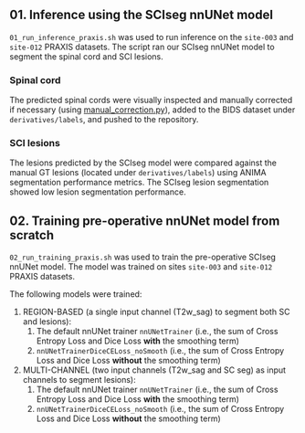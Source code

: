 
## 01. Inference using the SCIseg nnUNet model

`01_run_inference_praxis.sh` was used to run inference on the `site-003` and `site-012` PRAXIS datasets. The script ran
our SCIseg nnUNet model to segment the spinal cord and SCI lesions. 

### Spinal cord

The predicted spinal cords were visually inspected and manually corrected if necessary (using [manual_correction.py](https://github.com/spinalcordtoolbox/manual-correction/blob/main/manual_correction.py)), added to the BIDS dataset 
under `derivatives/labels`, and pushed to the repository.

### SCI lesions

The lesions predicted by the SCIseg model were compared against the manual GT lesions (located under `derivatives/labels`) 
using ANIMA segmentation performance metrics. The SCIseg lesion segmentation showed low lesion segmentation performance.

## 02. Training pre-operative nnUNet model from scratch

`02_run_training_praxis.sh` was used to train the pre-operative SCIseg nnUNet model. The model was trained on sites 
`site-003` and `site-012` PRAXIS datasets.

The following models were trained:
1. REGION-BASED (a single input channel (T2w_sag) to segment both SC and lesions):
   1. The default nnUNet trainer `nnUNetTrainer` (i.e., the sum of Cross Entropy Loss and Dice Loss **with** the smoothing term)
   2. `nnUNetTrainerDiceCELoss_noSmooth` (i.e., the sum of Cross Entropy Loss and Dice Loss **without** the smoothing term)
2. MULTI-CHANNEL (two input channels (T2w_sag and SC seg) as input channels to segment lesions):
   1. The default nnUNet trainer `nnUNetTrainer` (i.e., the sum of Cross Entropy Loss and Dice Loss **with** the smoothing term)
   2. `nnUNetTrainerDiceCELoss_noSmooth` (i.e., the sum of Cross Entropy Loss and Dice Loss **without** the smoothing term)